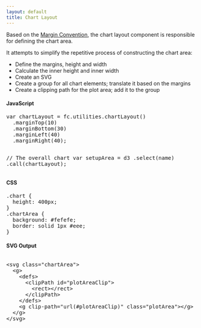 ```yaml
---
layout: default
title: Chart Layout
---
```


Based on the [Margin Convention](http://bl.ocks.org/mbostock/3019563), the chart layout component is responsible for defining the chart area.

It attempts to simplify the repetitive process of constructing the chart area:

+ Define the margins, height and width
+ Calculate the inner height and inner width
+ Create an SVG
+ Create a group for all chart elements; translate it based on the margins
+ Create a clipping path for the plot area; add it to the group

<div id="example_chartLayout" class="chart"> </div>

<div class="tabs">
  <div>
    <h4>JavaScript</h4>
<pre>
var chartLayout = fc.utilities.chartLayout()
  .marginTop(10)
  .marginBottom(30)
  .marginLeft(40)
  .marginRight(40);

// The overall chart
var setupArea = d3
  .select(name)
  .call(chartLayout);
</pre>
  </div>
  <div>
    <h4>CSS</h4>
<pre>
.chart { 
  height: 400px;
}
.chartArea { 
  background: #fefefe; 
  border: solid 1px #eee;
}
</pre>
  </div>
  <div>
    <h4>SVG Output</h4>
<xmp>
<svg class="chartArea">
  <g>
    <defs>
      <clipPath id="plotAreaClip">
        <rect></rect>
      </clipPath>
    </defs>
    <g clip-path="url(#plotAreaClip)" class="plotArea"></g>
  </g>
</svg>
</xmp>
  </div>
</div>

<script type="text/javascript">
(function(){
  var chart = createPlotArea(dataSeries1, '#example_chartLayout');

  // Create the OHLC series
  var ohlc = fc.series.ohlc()
    .xScale(chart.dateScale)
    .yScale(chart.priceScale);

  // Add the primary OHLC series
  chart.plotArea.selectAll('.series').remove();
  chart.plotArea.append('g')
    .attr('class', 'series')
    .datum(dataSeries1)
    .call(ohlc);
}());
</script>
